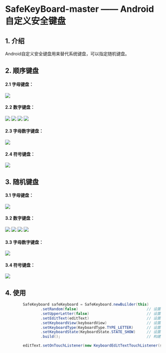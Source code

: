 # SafeKeyBoard-master —— Android自定义安全键盘

## 1. 介绍 ##
Android自定义安全键盘用来替代系统键盘，可以指定随机键盘。

## 2. 顺序键盘 ##
#### 2.1 字母键盘： ####
![](/screenshots/keyboard_normal_letter.jpg)
#### 2.2 数字键盘： ####
![](/screenshots/keyboard_normal_number.jpg)
![](/screenshots/keyboard_normal_number_x.jpg)
![](/screenshots/keyboard_normal_number_point.jpg)
![](/screenshots/keyboard_normal_number_abc.jpg)
#### 2.3 字母数字键盘： ####
![](/screenshots/keyboard_normal_letter_number.jpg)
#### 2.4 符号键盘： ####
![](/screenshots/keyboard_normal_symbol.jpg)

## 3. 随机键盘 ##
#### 3.1 字母键盘： ####
![](/screenshots/keyboard_random_letter.jpg)
#### 3.2 数字键盘： ####
![](/screenshots/keyboard_random_number.jpg)
![](/screenshots/keyboard_random_number_x.jpg)
![](/screenshots/keyboard_random_number_point.jpg)
![](/screenshots/keyboard_random_number_abc.jpg)
#### 3.3 字母数字键盘： ####
![](/screenshots/keyboard_random_letter_number.jpg)
#### 3.4 符号键盘： ####
![](/screenshots/keyboard_random_symbol.jpg)

## 4. 使用 ##
```java
        SafeKeyboard safeKeyboard = SafeKeyboard.newBuilder(this)
                .setRandom(false)                               // 设置是否为随机键盘
                .setUpperLetter(false)                          // 设置是否为大写字母(只有默认为字母键盘时才有效)
                .setEditText(editText)                          // 设置EditText
                .setKeyboardView(keyboardView)                  // 设置KeyboardView
                .setKeyboardType(KeyboardType.TYPE_LETTER)      // 设置键盘类型
                .setKeyboardState(KeyboardState.STATE_SHOW)     // 设置键盘状态
                .build();                                       // 构建SafeKeyboard

        editText.setOnTouchListener(new KeyboardEditTextTouchListener(safeKeyboard, KeyboardType.TYPE_LETTER));
```



